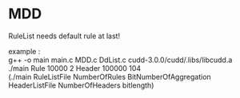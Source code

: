 # MDD

RuleList needs default rule at last!

example :     
g++ -o main main.c MDD.c DdList.c cudd-3.0.0/cudd/.libs/libcudd.a    
./main Rule 10000 2 Header 100000 104     
(./main RuleListFile NumberOfRules BitNumberOfAggregation HeaderListFile NumberOfHeaders bitlength)
